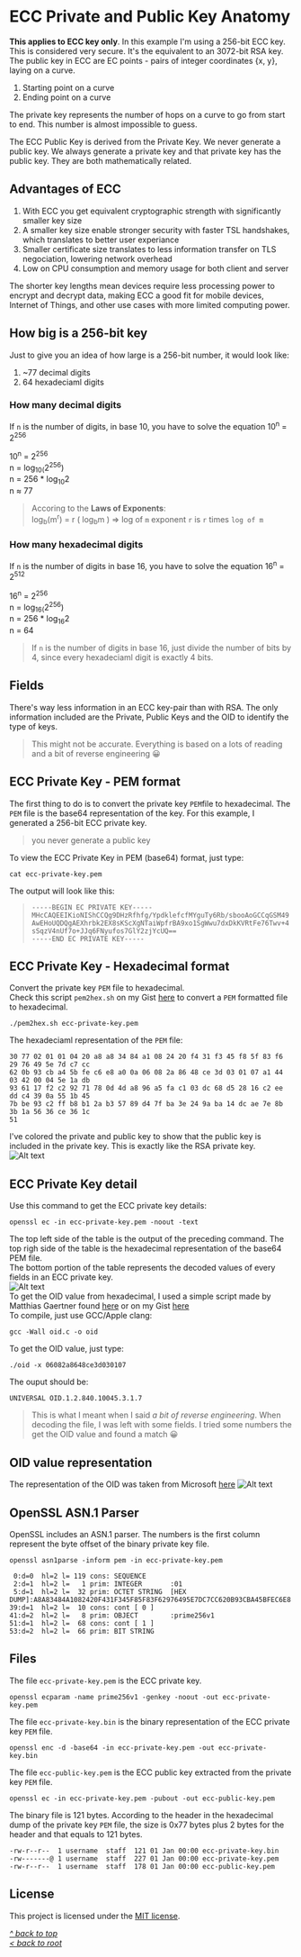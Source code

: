 # ECC Private and Public Key Anatomy
**This applies to ECC key only**. In this example I'm using a 256-bit ECC key. This is considered very secure. It's the equivalent to an 3072-bit RSA key.  
The public key in ECC are EC points - pairs of integer coordinates {x, y}, laying on a curve.  
1.	Starting point on a curve
2.	Ending point on a curve  

The private key represents the number of hops on a curve to go from start to end. This number is almost impossible to guess.  

The ECC Public Key is derived from the Private Key. We never generate a public key. We always generate a private key and that private key has the public key. They are both mathematically related.  
## Advantages of ECC
1. With ECC you get equivalent cryptographic strength with significantly smaller key size
2. A smaller key size enable stronger security with faster TSL handshakes, which translates to better user experiance
3. Smaller certificate size translates to less information transfer on TLS negociation, lowering network overhead
4. Low on CPU consumption and memory usage for both client and server

The shorter key lengths mean devices require less processing power to encrypt and decrypt data, making ECC a good fit for mobile devices, Internet of Things, and other use cases with more limited computing power.
## How big is a 256-bit key
Just to give you an idea of how large is a 256-bit number, it would look like:
1. ~77 decimal digits
2. 64 hexadeciaml digits

### How many decimal digits
If `n` is the number of digits, in base 10, you have to solve the equation 10<sup>n</sup> = 2<sup>256</sup>

10<sup>n</sup> = 2<sup>256</sup>  
n = log<sub>10(</sub>2<sup>256</sup>)  
n = 256 * log<sub>10</sub>2  
n ≈ 77  
>Accoring to the **Laws of Exponents**:  
>log<sub>b</sub>(m<sup>r</sup>) = r ( log<sub>b</sub>m ) => log of `m` exponent `r` is `r` times `log of m`  

### How many hexadecimal digits
If `n` is the number of digits in base 16, you have to solve the equation 16<sup>n</sup> = 2<sup>512</sup>

16<sup>n</sup> = 2<sup>256</sup>  
n = log<sub>16(</sub>2<sup>256</sup>)  
n = 256 * log<sub>16</sub>2  
n = 64  
>If `n` is the number of digits in base 16, just divide the number of bits by 4, since every hexadeciaml digit is exactly 4 bits.  
## Fields
There's way less information in an ECC key-pair than with RSA. The only information included are the Private, Public Keys and the OID to identify the type of keys.  
>This might not be accurate. Everything is based on a lots of reading and a bit of reverse engineering 😀  
## ECC Private Key - PEM format
The first thing to do is to convert the private key `PEM`file to hexadecimal. The `PEM` file is the base64 representation of the key. For this example, I generated a 256-bit ECC private key.
>you never generate a public key  

To view the ECC Private Key in PEM (base64) format, just type:
```shell
cat ecc-private-key.pem
```
The output will look like this:
>```
>-----BEGIN EC PRIVATE KEY-----
>MHcCAQEEIKioNIShCCQg9DHzRfhfg/YpdklefcfMYguTy6Rb/sbooAoGCCqGSM49
>AwEHoUQDQgAEXhrbk2EX8sKScXgNTaiWpfrBA9xo1SgWwu7dxDkKVRtFe76Twv+4
>sSqzV4nUf7o+JJq6FNyufos7GlY2zjYcUQ==
>-----END EC PRIVATE KEY-----
>```
## ECC Private Key - Hexadecimal format
Convert the private key `PEM` file to hexadecimal.  
Check this script `pem2hex.sh` on my Gist [here](https://gist.github.com/ddella/d07d5b827f3638e727bbf3dc1210d4a2) to convert a `PEM` formatted file to hexadecimal.
```shell
./pem2hex.sh ecc-private-key.pem
```
The hexadeciaml representation of the `PEM` file:
```
30 77 02 01 01 04 20 a8 a8 34 84 a1 08 24 20 f4 31 f3 45 f8 5f 83 f6 29 76 49 5e 7d c7 cc 
62 0b 93 cb a4 5b fe c6 e8 a0 0a 06 08 2a 86 48 ce 3d 03 01 07 a1 44 03 42 00 04 5e 1a db 
93 61 17 f2 c2 92 71 78 0d 4d a8 96 a5 fa c1 03 dc 68 d5 28 16 c2 ee dd c4 39 0a 55 1b 45 
7b be 93 c2 ff b8 b1 2a b3 57 89 d4 7f ba 3e 24 9a ba 14 dc ae 7e 8b 3b 1a 56 36 ce 36 1c 
51
```
I've colored the private and public key to show that the public key is included in the private key. This is exactly like the RSA private key.  
![Alt text](/images/ecc-key-pair-hex.jpg "ECC key pair in hex format")  
## ECC Private Key detail
Use this command to get the ECC private key details:
```shell
openssl ec -in ecc-private-key.pem -noout -text
```
The top left side of the table is the output of the preceding command. The top righ side of the table is the hexadecimal representation of the base64 PEM file.  
The bottom portion of the table represents the decoded values of every fields in an ECC private key.  
![Alt text](/images/ecc-key-pair-detail.jpg "ECC key-pair detail")  
To get the OID value from hexadecimal, I used a simple script made by Matthias Gaertner found [here](https://www.rtner.de/software/oid.html) or on my Gist [here](https://gist.github.com/ddella/2c716646125912a6ef8bed6273f647f2)  
To compile, just use GCC/Apple clang:
```shell
gcc -Wall oid.c -o oid
```
To get the OID value, just type:
```shell
./oid -x 06082a8648ce3d030107 
```
The ouput should be:
```
UNIVERSAL OID.1.2.840.10045.3.1.7
```
>This is what I meant when I said *a bit of reverse engineering*. When decoding the file, I was left with some fields. I tried some numbers the get the OID value and found a match 😀  
## OID value representation
The representation of the OID was taken from Microsoft [here](https://learn.microsoft.com/en-us/openspecs/windows_protocols/ms-gpnap/ff1a8675-0008-408c-ba5f-686a10389adc)
![Alt text](/images/key-oid-ecc.jpg "Key pair OID")
## OpenSSL ASN.1 Parser
OpenSSL includes an ASN.1 parser. The numbers is the first column represent the byte offset of the binary private key file.
```shell
openssl asn1parse -inform pem -in ecc-private-key.pem
```
```
 0:d=0  hl=2 l= 119 cons: SEQUENCE
 2:d=1  hl=2 l=   1 prim: INTEGER       :01
 5:d=1  hl=2 l=  32 prim: OCTET STRING  [HEX DUMP]:A8A83484A1082420F431F345F85F83F62976495E7DC7CC620B93CBA45BFEC6E8
39:d=1  hl=2 l=  10 cons: cont [ 0 ]
41:d=2  hl=2 l=   8 prim: OBJECT        :prime256v1
51:d=1  hl=2 l=  68 cons: cont [ 1 ]
53:d=2  hl=2 l=  66 prim: BIT STRING
```
## Files
The file `ecc-private-key.pem` is the ECC private key.  
```shell
openssl ecparam -name prime256v1 -genkey -noout -out ecc-private-key.pem
```
The file `ecc-private-key.bin` is the binary representation of the ECC private key `PEM` file.  
```shell
openssl enc -d -base64 -in ecc-private-key.pem -out ecc-private-key.bin
```
The file `ecc-public-key.pem` is the ECC public key extracted from the private key `PEM` file.  
```shell
openssl ec -in ecc-private-key.pem -pubout -out ecc-public-key.pem
```
The binary file is 121 bytes. According to the header in the hexadecimal dump of the private key `PEM` file, the size is 0x77 bytes plus 2 bytes for the header and that equals to 121 bytes.  
```
-rw-r--r--  1 username  staff  121 01 Jan 00:00 ecc-private-key.bin  
-rw-------@ 1 username  staff  227 01 Jan 00:00 ecc-private-key.pem  
-rw-r--r--  1 username  staff  178 01 Jan 00:00 ecc-public-key.pem  
```
## License
This project is licensed under the [MIT license](/LICENSE).

[_^ back to top_](#ECC-Private-Public-Key-Anatomy)  
[_< back to root_](../../../)
